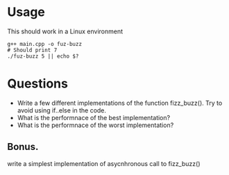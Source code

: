 # Usage

This should work in a Linux environment

```
g++ main.cpp -o fuz-buzz
# Should print 7
./fuz-buzz 5 || echo $?
```

# Questions

* Write a few different implementations of the function fizz_buzz(). Try to avoid using if..else in the code.
* What is the performnace of the best implementation?
* What is the performnace of the worst implementation?

## Bonus.

write a simplest implementation of asycnhronous call to fizz_buzz()


